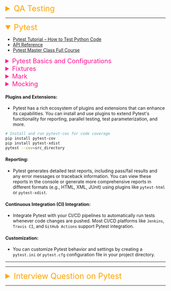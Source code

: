 <details><summary style="font-size:25px;color:Orange">QA Testing</summary>

Software testing encompasses various types and approaches, each serving specific purposes in verifying, validating, and improving software quality.
Each type of testing is chosen based on the specific phase of development, goals, and the criticality of software requirements. Here are the main types:

#### Functional Testing

-   **Unit Testing**: Testing individual components or functions of a program, typically done by developers. It ensures that each unit performs as expected.

    The unittest library in Python is a built-in testing framework that provides a standardized way to write and execute test cases for your code. It's inspired by the JUnit framework and follows the xUnit style of testing. Here are some key terms and concepts related to the unittest library:

    -   `setUp`: The setUp method is an instance method that is used to set up resources or perform actions that are required for a specific test method. This method is executed before each test method in the test case class is run. It's commonly used to initialize objects, create instances, or set up any other conditions necessary for the test to run successfully.
    -   `tearDown`: The tearDown method is an instance method that is used to perform cleanup or teardown operations after a specific test method has been run. This method is executed after each test method in the test case class has completed. It's commonly used to release resources, close connections, or perform any necessary cleanup actions.
    -   `setUpClass`: The setUpClass method is a class-level method that is used to set up resources or perform actions that are shared among all test methods within a test case class. This method is executed once before any of the test methods in the class are run. It's commonly used to create connections, set up databases, or initialize objects that will be used by multiple test methods.
    -   `tearDownClass`: The tearDownClass method is a class-level method that is used to perform cleanup or teardown operations after all the test methods within a test case class have been run. This method is executed once after all the test methods in the class have been completed. It's commonly used to close connections, release resources, or perform cleanup actions that need to happen after all the tests are finished.
    -   `Test Case`: A test case is a class that defines individual test methods. Each test method within a test case tests a specific aspect of your code.
    -   `Test Fixture`: A test fixture is the preparation needed for running a test, including setup and cleanup. In unittest, this is often handled using setUp and tearDown methods.
    -   `Test Runner`: The test runner is responsible for discovering and running test cases. In unittest, the TextTestRunner and other runners execute your tests and display the results.
    -   `Test Suite`: A test suite is a collection of test cases that are grouped together. You can create suites to organize and run multiple test cases.
    -   `Test Discovery`: The process of finding and collecting test cases within your codebase. unittest can automatically discover and run tests using various naming conventions and patterns.
    -   `Assertions`: Assertions are statements that validate the expected behavior of your code. In unittest, you can use various assertion methods like assertEqual, assertTrue, assertFalse, etc.
    -   `Test Result`: After running the tests, you get a test result that indicates which tests passed, failed, or were skipped. The result includes detailed information about the outcomes.
    -   `Test Fixtures Sharing`: You can share fixtures between multiple test methods by using class-level attributes like cls.setUpClass and cls.tearDownClass.
    -   `Test Skipping`: You can use decorators like @unittest.skip and @unittest.skipIf to mark tests that should be skipped during execution.
    -   `Expected Failure`: You can use the @unittest.expectedFailure decorator to mark tests that are expected to fail, but you still want them to run and report the failure.
    -   `SubTest`: The unittest.subTest context manager allows you to run multiple assertions within a single test method, even if one assertion fails.
    -   `Test Discovery and Execution`: You can run tests using the unittest command-line interface, specifying the module, class, or method names to execute.
    -   `Test Report`: unittest provides basic text-based test reports, showing the outcomes of individual tests.
    -   `Extensibility`: The unittest framework is extensible, allowing you to create custom test runners, result reporters, and plugins.

-   **Integration Testing**: Integration Testing focuses on verifying the interactions and data flow between integrated components or systems. It ensures that individual modules or services work together as intended.

    -   `Purpose`:

        -   To test the interfaces and interactions between different modules or systems.
        -   To identify defects in communication and data transfer between components.

    -   `When Performed`: After Unit Testing and before System Testing.

    -   `Types of Integration Testing`:

        -   **Big Bang Approach**: All modules are integrated simultaneously, and the system is tested as a whole.
        -   **Incremental Approach**: Modules are integrated and tested one by one.

    -   `Tools Used`: Jenkins (CI/CD), Postman (API Testing), JUnit, Pytest.

-   **System Testing**: System Testing evaluates the complete and fully integrated system to ensure it meets the specified requirements. It validates both functional and non-functional aspects of the system.

    -   `Purpose`:
        -   To test the entire application as a unified system.
        -   To verify that the system functions correctly in all intended environments.

    -   `When Performed`: After Integration Testing and before UAT.

    -   `Types of System Testing`:

        1. **Functional Testing**: Validates that the system performs as per the functional requirements (e.g., form submissions, user logins).

        2. **Non-Functional Testing**: Focuses on aspects like performance, reliability, scalability, and security.
            - _Performance Testing_: Load testing, stress testing, etc.
            - _Security Testing_: Ensures protection against threats.
            - _Usability Testing_: Evaluates user-friendliness.

    -   `Tools Used`: Selenium, JMeter, LoadRunner, TestComplete.

    -   `Key Considerations`: System Testing involves end-to-end testing in environments that simulate production to uncover integration and environment-related issues.

-   **User Acceptance Testing (UAT)**: UAT is the final phase of testing, where the end-users or business stakeholders validate the system to ensure it meets their requirements and is ready for deployment.

    -   `Purpose`:

        -   To confirm that the software delivers value to the business.
        -   To verify that the system meets real-world use cases and expectations.

    -   `When Performed`: After System Testing and before deployment.

    -   `Types of UAT`:

        1. **Alpha Testing**:

            - Conducted by internal teams or a limited group of users in a controlled environment.
            - Typically done at the developer's site.

        2. **Beta Testing**:

            - Conducted by a broader user base in the actual production environment.
            - Provides feedback on real-world usage and identifies last-minute bugs.

    -   `Key Activities in UAT`:

        -   Test case creation based on business requirements.
        -   Executing test scenarios and reporting issues.
        -   Signing off on the system readiness for deployment.

    -   `Tools Used`: stRail, Jira, Trello.

#### Non-Functional Testing

-   **Performance Testing**: Examines the speed, responsiveness, and stability under a particular workload. Includes:

    -   **Load Testing**: Determines how the system behaves under expected load.
    -   **Stress Testing**: Evaluates the system’s ability to handle heavy or peak loads.
    -   **Scalability Testing**: Tests the ability to scale up or down with demand.
    -   **Volume Testing**: Checks the system’s ability to handle a large amount of data.

-   **Security Testing**: Identifies vulnerabilities in software to ensure it is protected from unauthorized access and data breaches.
-   **Usability Testing**: Assesses how easy and intuitive the software is for end-users, focusing on user interface (UI) and experience.
-   **Compatibility Testing**: Ensures the software works across different devices, browsers, networks, and operating systems.
-   **Reliability Testing**: Measures the software’s stability and consistency over time under different conditions.
-   **Compliance Testing**: Verifies that software adheres to industry standards, regulations, and legal requirements.

#### Maintenance Testing

-   **Regression Testing**: After changes or updates, regression tests check that existing functionality hasn’t been affected.
-   **Retesting**: Focuses on verifying if specific defects have been fixed correctly.
-   **Sanity Testing**: A subset of regression testing to ensure that certain functions work as expected after minor changes.
-   **Smoke Testing**: A smoke test, also known as a sanity test or build verification test, is a basic and preliminary type of software testing that aims to verify that the most critical and essential functionalities of a software application are working correctly. The term "smoke test" originates from the electronics industry, where devices were tested to see if they would catch fire or emit smoke during initial power-up.
    -   `Basic Functionality`: It focuses on the core features of the application to confirm they work as expected.
    -   `Quick Check`: It’s a shallow and broad test that covers essential aspects without going into detailed test cases.
    -   `Early Detection`: Smoke testing helps identify major issues early in the development process, saving time and effort for the QA team.
    -   `Build Verification`: It confirms that the software build is stable enough to proceed with more extensive testing.

#### White-Box vs. Black-Box Testing

-   **White-Box Testing**: Testers have knowledge of the internal code structure. It’s often used in unit and integration testing.
-   **Black-Box Testing**: Testers focus on input and output without knowledge of the internal code structure, focusing on functionality and usability.

#### Automated vs. Manual Testing

-   **Manual Testing**: Test cases are executed manually by QA testers without the use of automated tools. It’s best for exploratory, usability, and ad-hoc testing.
-   **Automated Testing**: Uses tools and scripts to run tests repeatedly, which is ideal for regression, performance, and load testing where repetitive tasks can be automated.

</details>

---

<details open><summary style="font-size:25px;color:Orange">Pytest</summary>

-   [Pytest Tutorial – How to Test Python Code](https://www.youtube.com/watch?v=cHYq1MRoyI0)
-   [API Reference](https://docs.pytest.org/en/latest/reference/reference.html#)
-   [Pytest Master Class Full Course](https://www.youtube.com/watch?v=IN4qt-9bMiE)

<details><summary style="font-size:20px;color:#FF1493">Pytest Basics and Configurations</summary>

-   TERMS & CONCEPTS:

    -   `Test function`: A function that contains test code and is decorated with @pytest.mark.parametrize or @pytest.mark.test. Test functions can be run individually or as part of a test suite.
    -   `Test suite`: A collection of test functions that can be run together using the Pytest runner. Test suites can be organized into directories and files.
    -   `Test fixture`: A function that provides resources or setups for test functions. Fixtures are decorated with `@pytest.fixture` and can be used in test functions or other fixtures.
    -   `Fixtures Discovery`: Pytest discovers fixtures automatically by scanning the test directory and detecting fixtures based on their name or decorator. However, fixtures can also be explicitly imported or defined in configuration files.
    -   `Markers`: Tags that can be applied to test functions to provide additional information or behavior. Markers are defined using `@pytest.mark.marker_name` and can be used to skip tests, mark tests as expected to fail, or select tests to run.
    -   `Parametrization`: A feature that allows you to run a single test function with multiple sets of inputs or arguments. Parametrized tests are decorated with `@pytest.mark.parametrize`.
    -   `Assertion`: A statement that checks if a condition is true or false. Assertions are used to verify the expected behavior of a program or function.
    -   `Plugins`: Extensions that provide additional functionality to Pytest. Plugins can be used to add new fixtures, modify test discovery behavior, or provide custom test reporting.

-   CLI:

    -   `$ pytest -h`
    -   `$ pytest -k EXPRESSION` → Run tests by keyword expressions

    -   `$ pytest -m MARKEXPR` → Run tests by marker expressions
    -   `$ pytest --markers` → show markers (builtin, plugin and per-project ones).
    -   `$ pytest --disable-warnings`, `--disable-pytest-warnings` → Disable warnings summary
    -   `$ pytest -s` Shortcut for `--capture=no`
    -   `$ pytest --runxfail` → Report the results of xfail tests as if they were not marked
    -   `$ pytest --lf`, `--last-failed` → Rerun only the tests that failed at the last run (or all if none failed)
    -   `$ pytest --ff`, `--failed-first` → Run all tests, but run the last failures first. This may re-order tests and thus lead to repeated fixture setup/teardown.
    -   `$ pytest --nf`, `--new-first` → Run tests from new files first, then the rest of the tests sorted by file mtime

    -   `$ pytest --log-level=LEVEL` → Level of messages to catch/display. Not set by default, so it depends on the root/parent log handler's effective level, where it is "WARNING" by default.
    -   `$ pytest --log-format=LOG_FORMAT` → Log format used by the logging module
    -   `$ pytest --log-date-format=LOG_DATE_FORMAT` → Log date format used by the logging module

-   [API Reference](https://docs.pytest.org/en/stable/reference/reference.html)

-   `$ pytest --version` → shows where pytest was imported from
-   `$ pytest --fixtures` → show available builtin function arguments

#### conftest.py

`conftest.py` is a special file used in pytest, a popular testing framework for Python. The purpose of `conftest.py` is to define fixtures and configuration options that can be shared across multiple test modules or packages within a pytest project.

By defining fixtures in `conftest.py`, they become available to all test modules without the need for import statements or duplicating code.

Here are the key aspects of `conftest.py`:

-   `Fixture Definitions`: `conftest.py` can define one or more fixtures using the `@pytest.fixture` decorator. These fixtures are functions or methods that perform setup actions and return a value or resource to be used by tests. Fixtures can be parameterized to provide different values or variations for tests.
-   `Scope`: Fixtures defined in `conftest.py` can have different scopes, such as function, module, class, or session scope. The scope determines how often the fixture function is invoked during testing.
-   `Discovery and Sharing`: pytest automatically discovers `conftest.py` files in the project directory and its subdirectories. Any fixtures defined in `conftest.py` are shared across all test modules within the same directory and its subdirectories. This allows for the reuse of fixtures and consistent setup across tests.
-   `Configuration Options`: `conftest.py` can also define configuration options and hooks that affect pytest's behavior. For example, it can specify custom command-line options, configure logging, or define pytest hooks to customize test execution.

### How to Run Tests

-   [How to invoke pytest](https://docs.pytest.org/en/stable/how-to/usage.html)

-   `$ pytest test_mod.py` → Run tests in a module
-   `$ pytest testing/` → Run tests in a directory
-   `$ pytest -k EXPRESSION` → Run tests by keyword expressions
-   `$ pytest -k "MyClass and not method"` → Run tests by keyword expressions
-   `$ pytest -m MARKEXPR` → Run tests by marker expressions
-   `$ pytest --pyargs pkg.testing` → Run tests from packages. This will import pkg.testing and use its filesystem location to find and run tests from.
-   `$ pytest test_mod.py::test_func` → To run a specific test function within a module
-   `$ pytest test_mod.py::TestClass::test_method` → To run a specific test method within a test class.

-   **Run tests by node ids**

    In Pytest, a node is a representation of a test item (e.g., a test function or a test class) that Pytest has discovered during the test collection phase. Each node in Pytest represents a single test item that can be executed as part of a test run.

    When Pytest is executed, it recursively searches for test modules and test functions in the specified test directories. Once all test items have been discovered, Pytest creates a tree-like structure of nodes that represents the hierarchy of the test items.

    Each node in the Pytest tree represents a test item and contains metadata such as the name of the test item, the file path where it is located, and any markers or attributes that have been associated with the test item. The node also contains information about any fixtures that are required by the test item.

    During the test execution phase, Pytest traverses the tree of nodes and executes each test item in the order specified by the tree structure. This allows Pytest to efficiently execute tests in parallel and to optimize the order in which tests are executed to minimize setup and teardown times.

    Overall, nodes in Pytest provide a flexible and extensible way to represent and execute test items, allowing developers to easily create and run tests for their Python applications.

    Each collected test is assigned a unique nodeid which consist of the module filename followed by specifiers like class names, function names and parameters from parametrization, separated by :: characters.

    -   `$ pytest test_mod.py::test_func` → To run a specific test function within a module

    -   `$ pytest test_mod.py::TestClass::test_method` → To run a specific test method within a test class.

    -   `$ `

</details>

<details><summary style="font-size:20px;color:#FF1493">Fixtures</summary>

-   [everything you need to know about fixtures](https://www.youtube.com/watch?v=ScEQRKwUePI)
-   Scope

In pytest, fixtures are functions or methods that provide a set of resources or data needed for testing. They help in setting up a test environment, preparing test data, or performing other necessary setup actions. Fixtures ensure that the required resources are available to tests, promoting code reuse and making test code more concise and readable. Fixtures are defined as regular Python functions decorated with `@pytest.fixture`. When a test function or method needs access to a fixture, it can simply include the fixture name as an argument. Upon test execution, pytest automatically invokes the fixture function and provides the return value to the test.

Here are some key characteristics and benefits of fixtures in pytest:

-   `Fixture Scope`: Fixtures can have different scopes, which define how long the fixture lives. Common scope options are:

    -   `function`: The default scope. The fixture is created and destroyed for each test function.
    -   `class`: The fixture is shared among all test methods within a test class.
    -   `module`: The fixture is created and destroyed once for the entire test module.
    -   `session`: The fixture is created at the beginning of the test session and destroyed at the end.

-   `Fixture Finalization`: You can include finalization code using the yield statement in the fixture function. The code after yield runs after the test function has finished using the fixture.

    ```python
    # conftest.py
    import pytest

    @pytest.fixture
    def database_connection():
        # Setup: Create a database connection
        connection = create_database_connection()

        yield connection  # This is where the test runs

        # Teardown: Close the database connection
        connection.close()
    ```

    ```python
    # test_database_connection.py
    def test_query_database(database_connection):
        query_result = database_connection.execute("SELECT * FROM table")
        assert len(query_result) > 0
    ```

-   `Fixture Composition`: You can use one fixture inside another to build more complex setups. Pytest ensures that the fixtures are resolved in the correct order.

    -   `Dependency Injection`: Fixtures can depend on other fixtures, forming a dependency chain. pytest automatically resolves these dependencies and ensures that fixtures are invoked in the correct order.

-   `Autouse Fixtures`: You can use the `autouse=True` parameter when defining a fixture to automatically use it in all test functions without explicitly requesting it as an argument.

-   `Fixture Parametrization`: Similar to test parametrization, you can also parameterize fixtures to provide different setups for different scenarios.

-   `Setup and Teardown`: Fixtures can perform setup actions before a test runs and teardown actions after the test completes. This helps in preparing the test environment and cleaning up any resources used during testing.

#### Examples of Fixtures Definition:

```python
import pytest

# Basic fixture without parameters
@pytest.fixture
def basic_fixture():
    return "Hello, World!"

# Fixture with parameters
@pytest.fixture(params=[1, 2, 3])
def parameterized_fixture(request):
    return request.param

# Fixture with autouse=True
@pytest.fixture(autouse=True)
def autouse_fixture():
    print("\nRunning autouse_fixture before each test")
    yield
    print("\nRunning autouse_fixture after each test")

# Class-scoped fixture
@pytest.fixture(scope="class")
def class_scoped_fixture():
    print("\nSetting up class_scoped_fixture")
    yield
    print("\nTearing down class_scoped_fixture")

# Session-scoped fixture
@pytest.fixture(scope="session")
def session_scoped_fixture():
    print("\nSetting up session_scoped_fixture")
    yield
    print("\nTearing down session_scoped_fixture")

# Fixture using finalization
@pytest.fixture
def finalization_fixture():
    print("\nSetting up finalization_fixture")
    yield "This is the fixture value"
    print("\nTearing down finalization_fixture")

# Parametrized fixture using indirect
@pytest.fixture(params=["Alice", "Bob"], ids=["user_Alice", "user_Bob"])
def parametrized_fixture_with_ids(request):
    return request.param

# Using a fixture inside another fixture
@pytest.fixture
def outer_fixture(basic_fixture):
    return f"Outer Fixture with: {basic_fixture}"

def test_basic_fixture(basic_fixture):
    assert basic_fixture == "Hello, World!"

def test_parameterized_fixture(parameterized_fixture):
    assert parameterized_fixture > 0

class TestClassScopedFixture:
    def test_class_scoped_fixture(self, class_scoped_fixture):
        pass

def test_finalization_fixture(finalization_fixture):
    assert finalization_fixture == "This is the fixture value"

def test_parametrized_fixture_with_ids(parametrized_fixture_with_ids):
    assert len(parametrized_fixture_with_ids) > 0

def test_outer_fixture(outer_fixture):
    assert "Outer Fixture with:" in outer_fixture
```

In these example:

-   `basic_fixture` is a simple fixture without any parameters.
-   `parameterized_fixture` is a fixture with parameters using the params parameter.
-   `autouse_fixture` is a fixture with `autouse=True``, so it's automatically used before and after each test.
-   `class_scoped_fixture` is a class-scoped fixture that is set up and torn down once per test class.
-   `session_scoped_fixture` is a session-scoped fixture that is set up and torn down once for the entire test session.
-   `finalization_fixture` is a fixture that demonstrates finalization using the yield statement.
-   `parametrized_fixture_with_ids` is a parametrized fixture with custom IDs for better reporting.
-   `outer_fixture` demonstrates using one fixture inside another.

#### Creating Custom Fixtures

```python
# test_math_operations.py

import pytest

# Assume we have a math module with various functions
class Math:
    def add(self, a, b):
        return a + b

    def subtract(self, a, b):
        return a - b

# Create a fixture to provide an instance of the Math class
@pytest.fixture
def math_instance():
    return Math()

# Test functions that use the math_instance fixture
def test_addition(math_instance):
    assert math_instance.add(2, 3) == 5

def test_subtraction(math_instance):
    assert math_instance.subtract(5, 2) == 3
```

-   The `math_instance` fixture is defined using the `@pytest.fixture` decorator. It returns an instance of the Math class, providing a fresh instance for each test that requires it.
-   The `test_addition` and `test_subtraction` functions are test cases that receive the math_instance fixture as an argument. This allows them to access the instance of the Math class provided by the fixture.
-   When running the tests, pytest automatically detects and uses the fixtures. The math_instance fixture is called and its returned value is passed to the respective test functions.
-   By leveraging fixtures, we can easily inject dependencies into our test cases, enabling cleaner and more modular test code.

#### Creating Fixture Factory

```python
# students.py
from datetime import datetime


class Student:

    def __init__(self, name, dob, branch, credits):
        self.name = name
        self.dob = dob
        self.branch = branch
        self.credits = credits

    def get_age(self):
        return (datetime.now() - self.dob).days // 365

    def get_credits(self):
        return self.credits


def get_topper(students):
    return max(students, key=lambda student: student.get_credits())
```

```python
# conftest.py
from datetime import datetime
import pytest

@pytest.fixture
def dummy_student():
    return Student("nikhil", datetime(2000, 1, 1), "coe", 20)


@pytest.fixture
def make_dummy_student():
    def _make_dummy_student(name, credits):
        return Student(name, datetime(2000, 1, 1), "coe", credits)

    return _make_dummy_student
```

```python
# test_students
from datetime import datetime


def test_student_get_age(dummy_student):
    dummy_student_age = (datetime.now() - dummy_student.dob).days // 365
    assert dummy_student.get_age() == dummy_student_age


def test_student_get_credits(dummy_student):
    assert dummy_student.get_credits() == 20


def test_get_topper(make_dummy_student):
    students = [
        make_dummy_student("ram", 21),
        make_dummy_student("shyam", 19),
        make_dummy_student("ravi", 22)
    ]

    topper = get_topper(students)

    assert topper == students[2]
```

#### Parametrizing Fixtures

```python

```

```python

```

</details>

<details><summary style="font-size:20px;color:#FF1493">Mark</summary>

Pytest mark is a feature of the Pytest testing framework that allows you to attach metadata or attributes to a test function or method. The `@pytest.mark` decorator is used to apply a mark to a test, and it takes one or more arguments that specify the name(s) of the mark(s) to be applied.

Here are some of the commonly used Pytest marks:

-   `@pytest.mark.parametrize`: used for parametrizing a test with multiple sets of input values
-   `@pytest.mark.xfail`: used to mark a test that is expected to fail
-   `@pytest.mark.skip`: used to mark a test that should be skipped
-   `@pytest.mark.skipif`: used to mark a test that should be skipped based on a certain condition
-   `@pytest.mark.timeout`: used to set a time limit for the test to execute
-   `@pytest.mark.slow`: used to mark a test as slow
-   `@pytest.mark.smoke`: used to mark a test as a smoke test, i.e., a quick and basic test to check if the application is working
-   `@pytest.mark.regression`: used to mark a test as a regression test, i.e., a test that checks if a previously fixed issue has resurfaced
-   `@pytest.mark.flaky`: used to mark a test as flaky, i.e., a test that sometimes fails due to non-deterministic behavior
-   `@pytest.mark.dependency`: used to specify dependencies between tests.

#### How to run Pytest Marker?

-   To run a specific test marker in Pytest, you can use the -m option followed by the marker name. Here's an example command to run all tests marked with "slow"

    -   `$ pytest -m slow`

-   You can also specify multiple markers by separating them with an "or" (|) operator. For example, to run tests marked with either "slow" or "smoke", you can use:

    -   `$ pytest -m "slow or smoke"`

-   You can also use the "not" (not) operator to exclude tests with a certain marker. For example, to run all tests except those marked with "skip", you can use:

    -   `$ pytest -m "not skip"`

-   In addition to running tests with specific markers, you can also use markers to skip tests or to xfail them (expect them to fail). To skip a test with a specific marker, you can use the -k option with the "not" (not) operator. For example, to skip all tests marked with "slow", you can use:

    -   `$ pytest -k "not slow"`

-   To xfail a test with a specific marker, you can use the `@pytest.mark.xfail` decorator to mark the test and then run Pytest with the -rx option to show the reason for the expected failure. For example:

    ```python
    import pytest

    @pytest.mark.xfail
    def test_foo():
        assert False
    ```

-   You also can run the test and show that it was xfailed with the reason "Expected failure".
    -   `$ pytest -rx`

</details>

<details><summary style="font-size:20px;color:#FF1493">Mocking</summary>

-   [Unit Testing in Python with pytest | Introduction to mock (Part-9)](https://www.youtube.com/watch?v=dw2eNCzwBkk&list=PLyb_C2HpOQSBWGekd7PfhHnb9GnqDgrxS&index=9)
-   []

In software testing, it is important to isolate the unit of code being tested from other parts of the system in order to ensure that any failures or defects are not the result of interactions with external dependencies. In some cases, external dependencies may not be available or may be difficult to set up for testing, so a mock object is used to simulate the behavior of the external component.

A mock object is a fake object that behaves like the real component but with pre-programmed behavior that can be defined by the tester. The mock object can be used to replace the real component during testing, so that the module or system under test can be tested in isolation, without having to rely on the behavior of the external component.

Mocking can be especially useful in situations where the external component is slow, unreliable, or expensive to use in testing. By simulating the external component with a mock object, testing can be performed more quickly and reliably, without the need for the external component to be present or configured for testing.

</details>

#### Plugins and Extensions:

-   Pytest has a rich ecosystem of plugins and extensions that can enhance its capabilities. You can install and use plugins to extend Pytest's functionality for reporting, parallel testing, test parameterization, and more.

```sh
# Install and run pytest-cov for code coverage
pip install pytest-cov
pip install pytest-xdist
pytest --cov=src_directory

```

#### Reporting:

-   Pytest generates detailed test reports, including pass/fail results and any error messages or traceback information. You can view these reports in the console or generate more comprehensive reports in different formats (e.g., HTML, XML, JUnit) using plugins like `pytest-html` or `pytest-xdist`.

#### Continuous Integration (CI) Integration:

-   Integrate Pytest with your CI/CD pipelines to automatically run tests whenever code changes are pushed. Most CI/CD platforms like `Jenkins`, `Travis CI`, and `GitHub Actions` support Pytest integration.

#### Customization:

-   You can customize Pytest behavior and settings by creating a `pytest.ini` or `pytest.cfg` configuration file in your project directory.

</details>

---

---

<details><summary style="font-size:25px;color:Orange">Interview Question on Pytest</summary>

1. What is Pytest?
    - Pytest is a testing framework for Python that simplifies writing and executing test cases.
1. How does Pytest differ from other testing frameworks like unittest?
    - Pytest provides a simpler syntax, fixtures, and powerful features like parameterized testing, making it more concise and expressive than unittest.
1. What is a fixture in Pytest?

    - A fixture is a function marked with the @pytest.fixture decorator. It allows setup code to be shared across multiple test functions.

1. Explain the use of the pytest.mark decorator.

    - pytest.mark is used for marking test functions or classes to customize their behavior, like skipping, marking as slow, etc.

1. How does parameterized testing work in Pytest?
    - Parameterized testing allows running the same test logic with different inputs. It can be achieved using the @pytest.mark.parametrize decorator.
1. What is the purpose of conftest.py in Pytest?
    - conftest.py is a file that is used to define fixtures, hooks, and plugins that are shared across multiple test modules.
1. Explain the concept of fixtures in Pytest.

    - Fixtures are functions marked with @pytest.fixture that provide data or set up conditions for test functions. They are called automatically by Pytest.

1. How can you skip a test in Pytest?
    - You can use the @pytest.mark.skip decorator or pytest.mark.skip(reason="reason for skipping") to skip a test.
1. What is the purpose of the -k option in Pytest?

    - The -k option allows you to select tests based on their names using substring matching.

1. Explain the use of the -m option in Pytest.

    - The -m option is used to select tests based on their markers. You can mark tests using @pytest.mark and then run tests based on these markers.

1. How do you run only failed tests in Pytest?
    - Use the --lf (short for --last-failed) option to run only the tests that failed in the last test run.
1. What is the purpose of the pytest.fixture(scope="module")?
    - Setting the scope="module" in a fixture ensures that the fixture is only called once per module, sharing the state across all the tests in the module.
1. Explain the use of the capsys fixture in Pytest.

    - capsys is a built-in fixture in Pytest that captures the output to sys.stdout and sys.stderr during the test.

1. How do you perform mocking in Pytest?
    - You can use the pytest-mock library or the unittest.mock module for mocking in Pytest.
1. What is the purpose of the autouse parameter in a fixture?
    - The autouse parameter, when set to True, makes the fixture apply automatically to all tests without explicitly requesting it.

These questions cover a range of topics related to Pytest, including fixtures, markers, skipping tests, and test organization. Interviewers might also ask you to write sample tests or demonstrate the usage of specific Pytest features.

</details>

---

